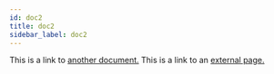 ```yaml
---
id: doc2
title: doc2
sidebar_label: doc2
---
```


This is a link to [another document.](doc3.md) This is a link to an [external page.](http://www.example.com)
